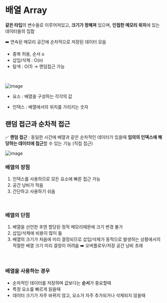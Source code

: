 # 배열 Array

**같은 타입**의 변수들로 이루어져있고, **크기가 정해져** 있으며, **인접한 메모리 위치**에 있는 데이터들의 집합

➡️ 연속된 메모리 공간에 순차적으로 저장된 데이터 모음

- 중복 허용, 순서 o
- 삽입/삭제 : O(n)
- 탐색 : O(1) → 랜덤접근 가능


<br>

![image](https://github.com/zeunxx/Inflearn-Spring-RoadMap/assets/81572478/d0ef1f96-e346-49cc-80e8-ff1f8150730c)


- 요소 : 배열을 구성하는 각각의 값

- 인덱스 : 배열에서의 위치를 가리키는 숫자



## 랜덤 접근과 순차적 접근

✅ **랜덤 접근** : 동일한 시간에 배열과 같은 순차적인 데이터가 있을때 **임의의 인덱스에 해당하는 데이터에 접근**할 수 있는 기능 (직접 접근)

![image](https://github.com/zeunxx/Inflearn-Spring-RoadMap/assets/81572478/d1df5a1f-bf94-4c04-898d-faa13f78d324)


### 배열의 장점

1. 인덱스를 사용하므로 모든 요소에 빠른 접근 가능
2. 공간 낭비가 적음
3. 간단하고 사용하기 쉬움


<br>

### 배열의 단점

1. 배열을 선언한 후엔 할당된 정적 메모리때문에 크기 변경 불가
2. 삽입/삭제에 비용이 많이 듦
3. 배열의 크기가 처음에 미리 결정되므로 삽입/삭제가 동적으로 발생하는 상황에서의 적절한 배열 크기 미리 결정이 어려움
➡️ 오버플로우/저장 공간 낭비 초래


<br>

### 배열을 사용하는 경우

- 순차적인 데이터를 저장하며 값보다는 **순서**가 중요할때
- 특정 요소를 빠르게 읽을때
- 데이터 크기가 자주 바뀌지 않고, 요소가 자주 추가되거나 삭제되지 않을때 